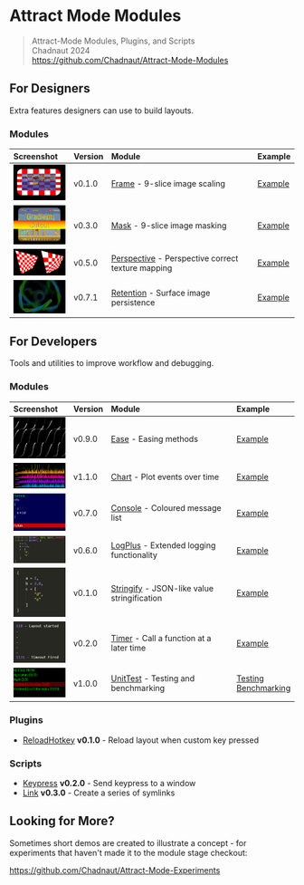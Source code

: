 # Attract Mode Modules

> Attract-Mode Modules, Plugins, and Scripts  
> Chadnaut 2024  
> https://github.com/Chadnaut/Attract-Mode-Modules

## For Designers

Extra features designers can use to build layouts.

### Modules

|Screenshot|Version|Module|Example|
|:-|:-|:-|:-|
|<img src="./modules/frame/example.png" width="100"/>|v0.1.0|[Frame](./modules/frame/README.md) - 9-slice image scaling|[Example](./layouts/Example.Frame/)|
|<img src="./modules/mask/example.png" width="100"/>|v0.3.0|[Mask](./modules/mask/README.md) - 9-slice image masking|[Example](./layouts/Example.Mask/)|
|<img src="./modules/perspective/example.png" width="100"/>|v0.5.0|[Perspective](./modules/perspective/README.md) - Perspective correct texture mapping|[Example](./layouts/Example.Perspective/)|
|<img src="./modules/retention/example.png" width="100"/>|v0.7.1|[Retention](./modules/retention/README.md) - Surface image persistence|[Example](./layouts/Example.Retention/)|

## For Developers

Tools and utilities to improve workflow and debugging.

### Modules

|Screenshot|Version|Module|Example|
|:-|:-|:-|:-|
|<img src="./modules/ease/example.png" width="100"/>|v0.9.0|[Ease](./modules/ease/README.md) - Easing methods|[Example](./layouts/Example.Ease/)
|<img src="./modules/chart/example.png" width="100"/>|v1.1.0|[Chart](./modules/chart/README.md) - Plot events over time|[Example](./layouts/Example.Chart/)|
|<img src="./modules/console/example.png" width="100"/>|v0.7.0|[Console](./modules/console/README.md) - Coloured message list|[Example](./layouts/Example.Console/)|
|<img src="./modules/logplus/example.png" width="100"/>|v0.6.0|[LogPlus](./modules/logplus/README.md) - Extended logging functionality|[Example](./layouts/Example.LogPlus/)|
|<img src="./modules/stringify/example.png" width="100"/>|v0.1.0|[Stringify](./modules/stringify/README.md) - JSON-like value stringification|[Example](./layouts/Example.Stringify/)|
|<img src="./modules/timer/example.png" width="100"/>|v0.2.0|[Timer](./modules/timer/README.md) - Call a function at a later time|[Example](./layouts/Example.Timer/)|
|<img src="./modules/unittest/example.png" width="100"/>|v1.0.0|[UnitTest](./modules/unittest/README.md) - Testing and benchmarking|[Testing](./layouts/Example.UnitTest/)<br>[Benchmarking](./layouts/Example.Benchmark/)|

### Plugins

- [ReloadHotkey](./plugins/ReloadHotkey/README.md) **v0.1.0** - Reload layout when custom key pressed

### Scripts

- [Keypress](./scripts/keypress/README.md) **v0.2.0** - Send keypress to a window
- [Link](./scripts/link/README.md) **v0.3.0** - Create a series of symlinks

## Looking for More?

Sometimes short demos are created to illustrate a concept - for experiments that haven't made it to the module stage checkout:

https://github.com/Chadnaut/Attract-Mode-Experiments
